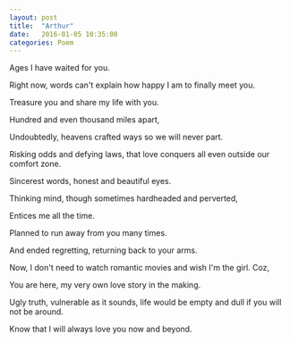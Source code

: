 ```yaml
---
layout: post
title:  "Arthur"
date:   2016-01-05 10:35:00
categories: Poem
---
```


Ages I have waited for you.

Right now, words can't explain how happy I am to finally meet you.

Treasure you and share my life with you.

Hundred and even thousand miles apart,

Undoubtedly, heavens crafted ways so we will never part.

Risking odds and defying laws, that love conquers all even outside our comfort zone.


Sincerest words, honest and beautiful eyes.

Thinking mind, though sometimes hardheaded and perverted,

Entices me all the time.

Planned to run away from you many times.

And ended regretting, returning back to your arms.

Now, I don't need to watch romantic movies and wish I'm the girl. Coz,

You are here, my very own love story in the making.

Ugly truth, vulnerable as it sounds, life would be empty and dull if you will not be around.

Know that I will always love you now and beyond. 
